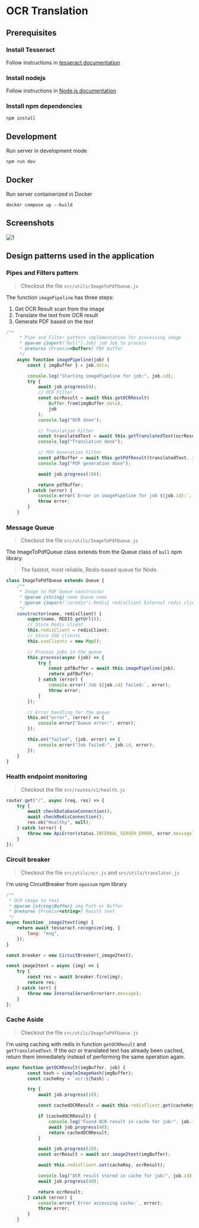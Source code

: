# OCR Translation

## Prerequisites

### Install Tesseract

Follow instructions in [tesseract documentation](https://tesseract-ocr.github.io/)

### Install nodejs

Follow instructions in [Node.js documentation](https://nodejs.org/en)

### Install npm dependencies

`npm install`

## Development

Run server in development mode

`npm run dev`

## Docker

Run server containerized in Docker

`docker compose up --build`

## Screenshots

![1](https://cdn.discordapp.com/attachments/1293837413436624918/1293837513177305118/FireShot_Capture_023_-_Image_to_PDF_Converter_-_localhost.png?ex=6708d395&is=67078215&hm=c94372513c31de7667315d6ebfcaef696d981e5c00a763295779d51a6affbeb2&)

## Design patterns used in the application

### Pipes and Filters pattern

> Checkout the file `src/utils/ImageToPdfQueue.js`

The function `imagePipeline` has three steps:

1. Get OCR Result scan from the image
2. Translate the text from OCR result
3. Generate PDF based on the text

```javascript
/**
	 * Pipe and Filter pattern implementation for processing image
	 * @param {import("bull").Job} job Job to process
	 * @returns {Promise<Buffer>} PDF buffer
	 */
	async function imagePipeline(job) {
		const { imgBuffer } = job.data;

		console.log("Starting imagePipeline for job:", job.id);
		try {
			await job.progress(0);
			// OCR Filter
			const ocrResult = await this.getOCRResult(
				Buffer.from(imgBuffer.data),
				job
			);
			console.log("OCR done");

			// Translation Filter
			const translatedText = await this.getTranslatedText(ocrResult, job);
			console.log("Translation done");

			// PDF Generation Filter
			const pdfBuffer = await this.getPdfResult(translatedText, job);
			console.log("PDF generation done");

			await job.progress(100);

			return pdfBuffer;
		} catch (error) {
			console.error(`Error in imagePipeline for job ${job.id}:`, error);
			throw error;
		}
	}
```

### Message Queue

> Checkout the file `src/utils/ImageToPdfQueue.js`

The ImageToPdfQueue class extends from the Queue class of `bull` npm library.

> The fastest, most reliable, Redis-based queue for Node.

```javascript
class ImageToPdfQueue extends Queue {
	/**
	 * Image to PDF Queue constructor
	 * @param {string} name Queue name
	 * @param {import("ioredis").Redis} redisClient External redis client
	 */
	constructor(name, redisClient) {
		super(name, REDIS.getUrl());
		// Store Redis client
		this.redisClient = redisClient;
		// Store SSE clients
		this.sseClients = new Map();

		// Process jobs in the queue
		this.process(async (job) => {
			try {
				const pdfBuffer = await this.imagePipeline(job);
				return pdfBuffer;
			} catch (error) {
				console.error(`Job ${job.id} failed:`, error);
				throw error;
			}
		});

		// Error handling for the queue
		this.on("error", (error) => {
			console.error("Queue error:", error);
		});

		this.on("failed", (job, error) => {
			console.error("Job failed:", job.id, error);
		});
	}
}
```

### Health endpoint monitoring

> Checkout the file `src/routes/v1/health.js`

```javascript
router.get("/", async (req, res) => {
	try {
		await checkDatabaseConnection();
		await checkRedisConnection();
		res.ok("Healthy", null);
	} catch (error) {
		throw new ApiError(status.INTERNAL_SERVER_ERROR, error.message);
	}
});
```

### Circuit breaker

> Checkout the file `src/utils/ocr.js` and `src/utils/translator.js`

I'm using CircuitBreaker from `opossum` npm library

```javascript
/**
 * OCR image to text
 * @param {string|Buffer} img Path or Buffer
 * @returns {Promise<string>} Result text
 */
async function _image2text(img) {
	return await tesseract.recognize(img, {
		lang: "eng",
	});
}

const breaker = new CircuitBreaker(_image2text);

const image2text = async (img) => {
	try {
		const res = await breaker.fire(img);
		return res;
	} catch (err) {
		throw new InternalServerError(err.message);
	}
};
```

### Cache Aside

> Checkout the file `src/utils/ImageToPdfQueue.js`

I'm using caching with redis in function `getOCRResult` and `getTranslatedText`. If the ocr or translated text has already been cached, return them immediately instead of performing the same operation again.

```javascript
async function getOCRResult(imgBuffer, job) {
		const hash = simpleImageHash(imgBuffer);
		const cacheKey = `ocr:${hash}`;

		try {
			await job.progress(10);

			const cachedOCRResult = await this.redisClient.get(cacheKey);

			if (cachedOCRResult) {
				console.log("Found OCR result in cache for job:", job.id);
				await job.progress(40);
				return cachedOCRResult;
			}

			await job.progress(20);
			const ocrResult = await ocr.image2text(imgBuffer);

			await this.redisClient.set(cacheKey, ocrResult);

			console.log("OCR result stored in cache for job:", job.id);
			await job.progress(40);

			return ocrResult;
		} catch (error) {
			console.error(`Error accessing cache:`, error);
			throw error;
		}
	}
```
